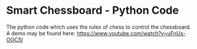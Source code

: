 # Smart Chessboard - Python Code
The python code which uses the rules of chess to control the chessboard. A demo may be found here: https://www.youtube.com/watch?v=uFnUs-OOC5I